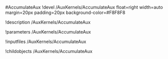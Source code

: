 <!-- MOOSE Object Documentation Stub: Remove this when content is added. -->
#AccumulateAux
!devel /AuxKernels/AccumulateAux float=right width=auto margin=20px padding=20px background-color=#F8F8F8

!description /AuxKernels/AccumulateAux

!parameters /AuxKernels/AccumulateAux

!inputfiles /AuxKernels/AccumulateAux

!childobjects /AuxKernels/AccumulateAux

